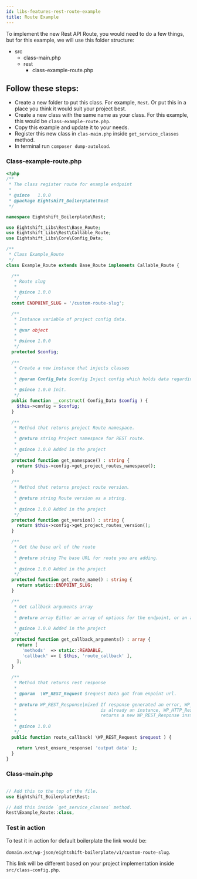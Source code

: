 ```yaml
---
id: libs-features-rest-route-example
title: Route Example
---
```


To implement the new Rest API Route, you would need to do a few things, but for this example, we will use this folder structure:
* src
  * class-main.php
  * rest
    * class-example-route.php

## Follow these steps:
* Create a new folder to put this class. For example, `Rest`. Or put this in a place you think it would suit your project best.
* Create a new class with the same name as your class. For this example, this would be `class-example-route.php`.
* Copy this example and update it to your needs.
* Register this new class in `clas-main.php` inside `get_service_classes` method.
* In terminal run `composer dump-autoload`.


### Class-example-route.php

```php
<?php
/**
 * The class register route for example endpoint
 *
 * @since   1.0.0
 * @package Eightshift_Boilerplate\Rest
 */

namespace Eightshift_Boilerplate\Rest;

use Eightshift_Libs\Rest\Base_Route;
use Eightshift_Libs\Rest\Callable_Route;
use Eightshift_Libs\Core\Config_Data;

/**
 * Class Example_Route
 */
class Example_Route extends Base_Route implements Callable_Route {

  /**
   * Route slug
   *
   * @since 1.0.0
   */
  const ENDPOINT_SLUG = '/custom-route-slug';

  /**
   * Instance variable of project config data.
   *
   * @var object
   *
   * @since 1.0.0
   */
  protected $config;

  /**
   * Create a new instance that injects classes
   *
   * @param Config_Data $config Inject config which holds data regarding project details.
   *
   * @since 1.0.0 Init.
   */
  public function __construct( Config_Data $config ) {
    $this->config = $config;
  }

  /**
   * Method that returns project Route namespace.
   *
   * @return string Project namespace for REST route.
   *
   * @since 1.0.0 Added in the project
   */
  protected function get_namespace() : string {
    return $this->config->get_project_routes_namespace();
  }

  /**
   * Method that returns project route version.
   *
   * @return string Route version as a string.
   *
   * @since 1.0.0 Added in the project
   */
  protected function get_version() : string {
    return $this->config->get_project_routes_version();
  }

  /**
   * Get the base url of the route
   *
   * @return string The base URL for route you are adding.
   *
   * @since 1.0.0 Added in the project
   */
  protected function get_route_name() : string {
    return static::ENDPOINT_SLUG;
  }

  /**
   * Get callback arguments array
   *
   * @return array Either an array of options for the endpoint, or an array of arrays for multiple methods.
   *
   * @since 1.0.0 Added in the project
   */
  protected function get_callback_arguments() : array {
    return [
      'methods'  => static::READABLE,
      'callback' => [ $this, 'route_callback' ],
    ];
  }

  /**
   * Method that returns rest response
   *
   * @param  \WP_REST_Request $request Data got from enpoint url.
   *
   * @return WP_REST_Response|mixed If response generated an error, WP_Error, if response
   *                                is already an instance, WP_HTTP_Response, otherwise
   *                                returns a new WP_REST_Response instance.
   *
   * @since 1.0.0
   */
  public function route_callback( \WP_REST_Request $request ) {

    return \rest_ensure_response( 'output data' );
  }
}

```

### Class-main.php

```php

// Add this to the top of the file.
use Eightshift_Boilerplate\Rest;

// Add this inside `get_service_classes` method.
Rest\Example_Route::class,

```

### Test in action

To test it in action for default boilerplate the link would be:

`domain.ext/wp-json/eightshift-boilerplate/v1/custom-route-slug`.

This link will be different based on your project implementation inside `src/class-config.php`.
